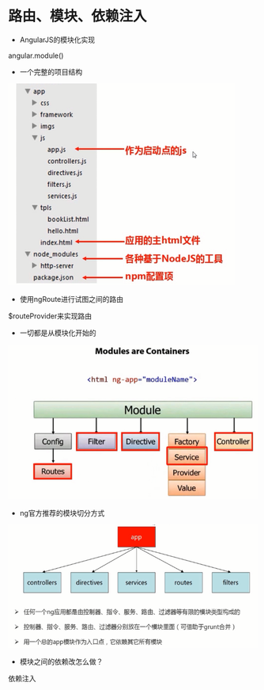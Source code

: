 # 路由、模块、依赖注入


- AngularJS的模块化实现

angular.module()


- 一个完整的项目结构

![ng_p.png](./img/ng_p.png)


- 使用ngRoute进行试图之间的路由

$routeProvider来实现路由


- 一切都是从模块化开始的

![ng_m.png](./img/ng_m.png)

- ng官方推荐的模块切分方式

![ng_app.png](./img/ng_app.png)



- 模块之间的依赖改怎么做？

依赖注入

